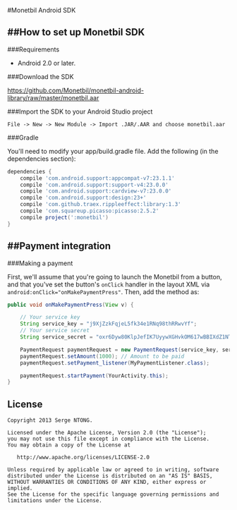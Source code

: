 #Monetbil Android SDK

##How to set up Monetbil SDK
----------------------------

###Requirements

*   Android 2.0 or later.

###Download the SDK

https://github.com/Monetbil/monetbil-android-library/raw/master/monetbil.aar

###Import the SDK to your Android Studio project

```android
File -> New -> New Module -> Import .JAR/.AAR and choose monetbil.aar
```

###Gradle

You'll need to modify your app/build.gradle file. Add the following (in the dependencies section):

```gradle
dependencies {
    compile 'com.android.support:appcompat-v7:23.1.1'
    compile 'com.android.support:support-v4:23.0.0'
    compile 'com.android.support:cardview-v7:23.0.0'
    compile 'com.android.support:design:23+'
    compile 'com.github.traex.rippleeffect:library:1.3'
    compile 'com.squareup.picasso:picasso:2.5.2'
    compile project(':monetbil')
}
```

##Payment integration
----------------------------


###Making a payment

First, we'll assume that you're going to launch the Monetbil from a button,
and that you've set the button's `onClick` handler in the layout XML via `android:onClick="onMakePaymentPress"`.
Then, add the method as:

```java
public void onMakePaymentPress(View v) {

    // Your service key
    String service_key = "j9XjZzkFqjeL5fk34e1RNq98thRRwvYf";
    // Your service secret
    String service_secret = "oxr6Dyw80KlpJefIK7UyywXGHvkOM617wBBIXdZ1NTMWGZ9bSDyJmfX5oMI96204";

    PaymentRequest paymentRequest = new PaymentRequest(service_key, service_secret);
    paymentRequest.setAmount(1000); // Amount to be paid
    paymentRequest.setPayment_listener(MyPaymentListener.class);

    paymentRequest.startPayment(YourActivity.this);
}
```

License
--------

    Copyright 2013 Serge NTONG.

    Licensed under the Apache License, Version 2.0 (the "License");
    you may not use this file except in compliance with the License.
    You may obtain a copy of the License at

       http://www.apache.org/licenses/LICENSE-2.0

    Unless required by applicable law or agreed to in writing, software
    distributed under the License is distributed on an "AS IS" BASIS,
    WITHOUT WARRANTIES OR CONDITIONS OF ANY KIND, either express or implied.
    See the License for the specific language governing permissions and
    limitations under the License.